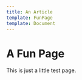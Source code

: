 ```yaml
---
title: An Article
template: FunPage
template: Document
---
```


# A Fun Page #

This is just a little test page.

